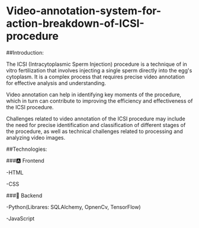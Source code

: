 # Video-annotation-system-for-action-breakdown-of-ICSI-procedure

##Introduction:

The ICSI (Intracytoplasmic Sperm Injection) procedure is a technique of in vitro fertilization that involves injecting a single sperm directly into the egg's cytoplasm. It is a complex process that requires precise video annotation for effective analysis and understanding.

Video annotation can help in identifying key moments of the procedure, which in turn can contribute to improving the efficiency and effectiveness of the ICSI procedure.

Challenges related to video annotation of the ICSI procedure may include the need for precise identification and classification of different stages of the procedure, as well as technical challenges related to processing and analyzing video images.


##Technologies:

###🅰️ Frontend

-HTML

-CSS

###🍃 Backend

-Python(Librares: SQLAlchemy, OpnenCv, TensorFlow)

-JavaScript
